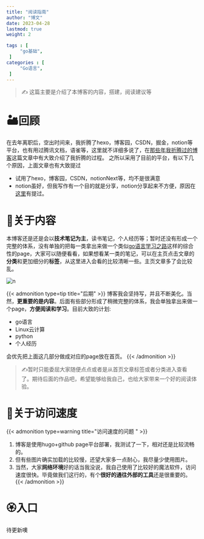```yaml
---
title: "阅读指南"                         
author: "博文"   
date: 2023-04-28      
lastmod: true     
weight: 2

tags : [                                    
     "go基础",
 ]
categories : [                              
     "Go语言",
 ]
---
```

> ✍️ 这篇主要是介绍了本博客的内容，搭建，阅读建议等


# 🏜️回顾

在去年离职后，空出时间来，我折腾了hexo，博客园，CSDN，掘金，notion等平台，也有用过腾讯文档，语雀等，这里就不详细多说了，在[那些年我折腾过的博客](https://sunnydongbowen.github.io/%E8%81%8A%E8%81%8A%E9%82%A3%E4%BA%9B%E5%B9%B4%E6%88%91%E6%8A%98%E8%85%BE%E8%BF%87%E7%9A%84%E5%8D%9A%E5%AE%A2/)这篇文章中有大致介绍了我折腾的过程。
之所以采用了目前的平台，有以下几个原因，上面文章也有大致提过
- 试用了hexo，博客园，CSDN，notionNext等，均不是很满意
- notion虽好，但我写作有一个目的就是分享，notion分享起来不方便，原因在[这里](https://sunnydongbowen.github.io/%E8%81%8A%E8%81%8A%E9%82%A3%E4%BA%9B%E5%B9%B4%E6%88%91%E6%8A%98%E8%85%BE%E8%BF%87%E7%9A%84%E5%8D%9A%E5%AE%A2/#%E6%8A%98%E8%85%BE%E8%BF%87%E7%9A%84%E5%8D%9A%E5%AE%A2%E5%B9%B3%E5%8F%B0)有提过。

# 🐶关于内容

本博客还是还是会以**技术笔记为主**，读书笔记，个人经历等；暂时还没有形成一个完整的体系，没有单独的把每一类拿出来做一个类似[go语言学习之路](https://sunnydongbowen.github.io/go%E8%AF%AD%E8%A8%80%E5%AD%A6%E4%B9%A0%E4%B9%8B%E8%B7%AF/)这样的综合性的page，大家可以随便看看，如果想看某一类的笔记，可以在主页点击文章的**分类**和更加细分的**标签**，从这里进入会看的比较清晰一些。主页文章多了会比较乱。

![n](/go基础/20230428154650.png)

{{< admonition type=tip title="后期"  >}}
博客我会坚持写，并且不断美化。当然，**更重要的是内容**。后面有些部分形成了稍微完整的体系，我会单独拿出来做一个page，**方便阅读和学习**。目前大致的计划: 
- go语言
- Linux云计算
- python
- 个人经历

会优先把上面这几部分做成对应的page放在首页。
{{< /admonition >}}

> ✍️暂时只能委屈大家随便点点或者是从首页文章标签或者分类进入查看了。期待后面的作品吧，希望能够给我自己，也给大家带来一个好的阅读体验。

# 🍄关于访问速度

{{< admonition type=warning  title="访问速度的问题 "  >}}
1. 博客是使用hugo+github page平台部署，我测试了一下，相对还是比较流畅的。
2. 但有些图片确实加载的比较慢，还望大家多一点耐心，我尽量少使用图片。
3. 当然，大家**网络环境**好的话当我没说，我自己使用了比较好的魔法软件，访问速度很快。毕竟做我们这行的，有个**很好的通往外部的工具**还是很重要的。
{{< /admonition >}}


# 🏵️入口

待更新噢


